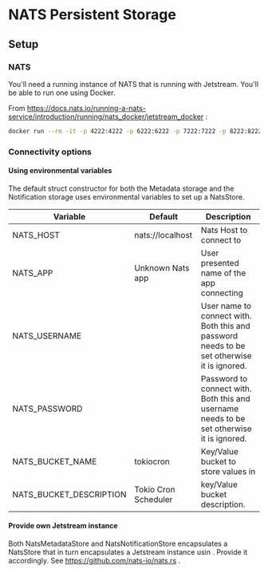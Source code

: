 # NATS Persistent Storage

## Setup

### NATS
You'll need a running instance of NATS that is running with Jetstream. You'll be able to run one using Docker.

From https://docs.nats.io/running-a-nats-service/introduction/running/nats_docker/jetstream_docker :

```bash
docker run --rm -it -p 4222:4222 -p 6222:6222 -p 7222:7222 -p 8222:8222 nats -js -DV
```

### Connectivity options

#### Using environmental variables

The default struct constructor for both the Metadata storage and the Notification storage uses environmental variables to set up a NatsStore.


 Variable               | Default              | Description 
 ---------------------- | -------------------- |-------------
 NATS_HOST              | nats://localhost     | Nats Host to connect to
 NATS_APP               | Unknown Nats app     | User presented name of the app connecting
 NATS_USERNAME          |                      | User name to connect with. Both this and password needs to be set otherwise it is ignored.
 NATS_PASSWORD          |                      | Password to connect with. Both this and username needs to be set otherwise it is ignored.
NATS_BUCKET_NAME        | tokiocron            | Key/Value bucket to store values in
NATS_BUCKET_DESCRIPTION | Tokio Cron Scheduler | key/Value bucket description.


#### Provide own Jetstream instance
Both NatsMetadataStore and NatsNotificationStore encapsulates a NatsStore that in turn encapsulates a Jetstream instance usin . Provide it accordingly. See https://github.com/nats-io/nats.rs .


